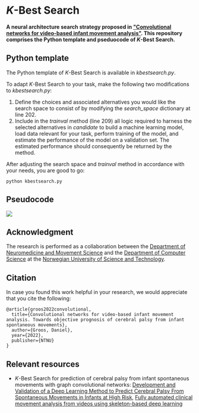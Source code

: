 # *K*-Best Search

**A neural architecture search strategy proposed in [**"Convolutional networks for video-based infant movement analysis"**](https://ntnuopen.ntnu.no/ntnu-xmlui/handle/11250/3005688). This repository comprises the Python template and pseduocode of *K*-Best Search.**

## Python template

The Python template of *K*-Best Search is available in *kbestsearch.py*. 

To adapt *K*-Best Search to your task, make the following two modifications to *kbestsearch.py*:
1. Define the choices and associated alternatives you would like the search space to consist of by modifying the *search_space* dictionary at line 202.
2. Include in the *trainval* method (line 209) all logic required to harness the selected alternatives in *candidate* to build a machine learning model, load data relevant for your task, perform training of the model, and estimate the performance of the model on a validation set. The estimated performance should consequently be returned by the method.  

After adjusting the search space and *trainval* method in accordance with your needs, you are good to go:

```python kbestsearch.py```

## Pseudocode

![](KBestSearch.png)

## Acknowledgment

The research is performed as a collaboration between the [Department of Neuromedicine and Movement Science](https://www.ntnu.edu/inb) and the [Department of Computer Science](https://www.ntnu.edu/idi) at the [Norwegian University of Science and Technology](https://www.ntnu.edu/). 

## Citation

In case you found this work helpful in your research, we would appreciate that you cite the following:
```
@article{groos2022convolutional,
  title={Convolutional networks for video-based infant movement analysis. Towards objective prognosis of cerebral palsy from infant spontaneous movements},
  author={Groos, Daniel},
  year={2022},
  publisher={NTNU}
}
```

## Relevant resources

- *K*-Best Search for prediction of cerebral palsy from infant spontaneous movements with graph convolutional networks: [Development and Validation of a Deep Learning Method to Predict Cerebral Palsy From Spontaneous Movements in Infants at High Risk](https://jamanetwork.com/journals/jamanetworkopen/article-abstract/2794119), [Fully automated clinical movement analysis from videos using skeleton-based deep learning](https://www.sciencedirect.com/science/article/abs/pii/S0966636221003465)